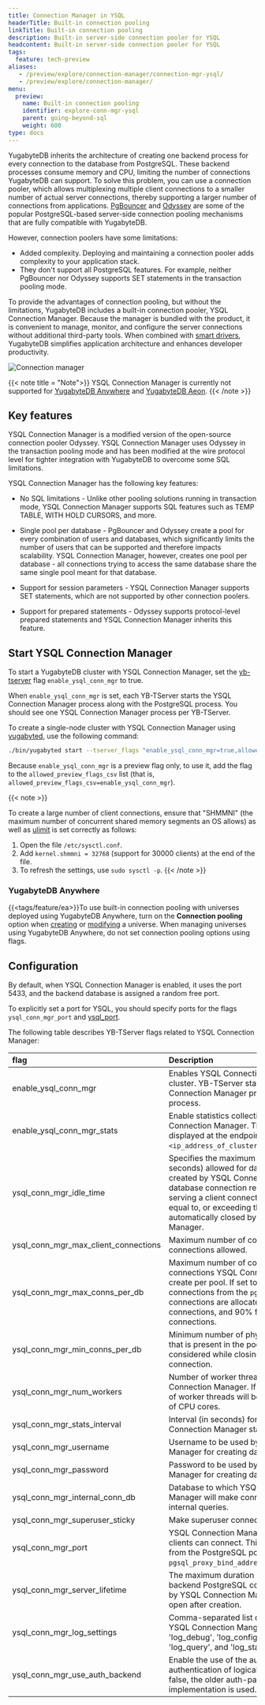 ```yaml
---
title: Connection Manager in YSQL
headerTitle: Built-in connection pooling
linkTitle: Built-in connection pooling
description: Built-in server-side connection pooler for YSQL
headcontent: Built-in server-side connection pooler for YSQL
tags:
  feature: tech-preview
aliases:
   - /preview/explore/connection-manager/connection-mgr-ysql/
   - /preview/explore/connection-manager/
menu:
  preview:
    name: Built-in connection pooling
    identifier: explore-conn-mgr-ysql
    parent: going-beyond-sql
    weight: 600
type: docs
---
```


YugabyteDB inherits the architecture of creating one backend process for every connection to the database from PostgreSQL. These backend processes consume memory and CPU, limiting the number of connections YugabyteDB can support. To solve this problem, you can use a connection pooler, which allows multiplexing multiple client connections to a smaller number of actual server connections, thereby supporting a larger number of connections from applications. [PgBouncer](https://github.com/pgbouncer/pgbouncer) and [Odyssey](https://github.com/yandex/odyssey) are some of the popular PostgreSQL-based server-side connection pooling mechanisms that are fully compatible with YugabyteDB.

However, connection poolers have some limitations:

- Added complexity. Deploying and maintaining a connection pooler adds complexity to your application stack.
- They don't support all PostgreSQL features. For example, neither PgBouncer nor Odyssey supports SET statements in the transaction pooling mode.

To provide the advantages of connection pooling, but without the limitations, YugabyteDB includes a built-in connection pooler, YSQL Connection Manager. Because the manager is bundled with the product, it is convenient to manage, monitor, and configure the server connections without additional third-party tools. When combined with [smart drivers](../../../drivers-orms/smart-drivers/), YugabyteDB simplifies application architecture and enhances developer productivity.

![Connection manager](/images/explore/ysql-connection-manager.png)

{{< note title = "Note">}}
YSQL Connection Manager is currently not supported for [YugabyteDB Anywhere](../../../yugabyte-platform/) and [YugabyteDB Aeon](../../../yugabyte-cloud/).
{{< /note >}}

## Key features

YSQL Connection Manager is a modified version of the open-source connection pooler Odyssey. YSQL Connection Manager uses Odyssey in the transaction pooling mode and has been modified at the wire protocol level for tighter integration with YugabyteDB to overcome some SQL limitations.

YSQL Connection Manager has the following key features:

- No SQL limitations - Unlike other pooling solutions running in transaction mode, YSQL Connection Manager supports SQL features such as TEMP TABLE, WITH HOLD CURSORS, and more.

- Single pool per database - PgBouncer and Odyssey create a pool for every combination of users and databases, which significantly limits the number of users that can be supported and therefore impacts scalability. YSQL Connection Manager, however, creates one pool per database - all connections trying to access the same database share the same single pool meant for that database.

- Support for session parameters - YSQL Connection Manager supports SET statements, which are not supported by other connection poolers.

- Support for prepared statements - Odyssey supports protocol-level prepared statements and YSQL Connection Manager inherits this feature.

## Start YSQL Connection Manager

To start a YugabyteDB cluster with YSQL Connection Manager, set the [yb-tserver](../../../reference/configuration/yb-tserver/) flag `enable_ysql_conn_mgr` to true.

When `enable_ysql_conn_mgr` is set, each YB-TServer starts the YSQL Connection Manager process along with the PostgreSQL process. You should see one YSQL Connection Manager process per YB-TServer.

To create a single-node cluster with YSQL Connection Manager using [yugabyted](../../../reference/configuration/yugabyted/), use the following  command:

```sh
./bin/yugabyted start --tserver_flags "enable_ysql_conn_mgr=true,allowed_preview_flags_csv={enable_ysql_conn_mgr}" --ui false
```

Because `enable_ysql_conn_mgr` is a preview flag only, to use it, add the flag to the `allowed_preview_flags_csv` list (that is, `allowed_preview_flags_csv=enable_ysql_conn_mgr`).

{{< note >}}

To create a large number of client connections, ensure that "SHMMNI" (the maximum number of concurrent shared memory segments an OS allows) as well as [ulimit](../../../deploy/manual-deployment/system-config/#set-ulimits) is set correctly as follows:

1. Open the file `/etc/sysctl.conf`.
1. Add `kernel.shmmni = 32768` (support for 30000 clients) at the end of the file.
1. To refresh the settings, use `sudo sysctl -p`.
{{< /note >}}

### YugabyteDB Anywhere

{{<tags/feature/ea>}}To use built-in connection pooling with universes deployed using YugabyteDB Anywhere, turn on the **Connection pooling** option when [creating](../../../yugabyte-platform/create-deployments/create-universe-multi-zone/#advanced-configuration) or [modifying](../../../yugabyte-platform/manage-deployments/edit-universe/#edit-connection-pooling) a universe. When managing universes using YugabyteDB Anywhere, do not set connection pooling options using flags.

## Configuration

By default, when YSQL Connection Manager is enabled, it uses the port 5433, and the backend database is assigned a random free port.

To explicitly set a port for YSQL, you should specify ports for the flags `ysql_conn_mgr_port` and [ysql_port](../../../reference/configuration/yugabyted/#advanced-flags).

The following table describes YB-TServer flags related to YSQL Connection Manager:

| flag | Description | Default |
|:---- | :---------- | :------ |
| enable_ysql_conn_mgr | Enables YSQL Connection Manager for the cluster. YB-TServer starts a YSQL Connection Manager process as a child process. | false |
| enable_ysql_conn_mgr_stats | Enable statistics collection from YSQL Connection Manager. These statistics are displayed at the endpoint `<ip_address_of_cluster>:13000/connections`. | true |
| ysql_conn_mgr_idle_time | Specifies the maximum idle time (in seconds) allowed for database connections created by YSQL Connection Manager. If a database connection remains idle without serving a client connection for a duration equal to, or exceeding this value, it is automatically closed by YSQL Connection Manager. | 60 |
| ysql_conn_mgr_max_client_connections | Maximum number of concurrent client connections allowed. | 10000 |
| ysql_conn_mgr_max_conns_per_db | Maximum number of concurrent database connections YSQL Connection Manager can create per pool. If set to zero, get maximum connections from the `pgconf` file. 10% of connections are allocated for control connections, and 90% for global connections. | 0 |
| ysql_conn_mgr_min_conns_per_db | Minimum number of physical connections that is present in the pool. This limit is not considered while closing a broken physical connection. | 1 |
| ysql_conn_mgr_num_workers | Number of worker threads used by YSQL Connection Manager. If set to 0, the number of worker threads will be half of the number of CPU cores. | 0 |
| ysql_conn_mgr_stats_interval | Interval (in seconds) for updating the YSQL Connection Manager statistics. | 1 |
| ysql_conn_mgr_username | Username to be used by YSQL Connection Manager for creating database connections. | yugabyte |
| ysql_conn_mgr_password | Password to be used by YSQL Connection Manager for creating database connections. | yugabyte |
| ysql_conn_mgr_internal_conn_db | Database to which YSQL Connection Manager will make connections to execute internal queries. | yugabyte |
| ysql_conn_mgr_superuser_sticky | Make superuser connections sticky. | true |
| ysql_conn_mgr_port | YSQL Connection Manager port to which clients can connect. This must be different from the PostgreSQL port set via `pgsql_proxy_bind_address`. | 5433 |
| ysql_conn_mgr_server_lifetime | The maximum duration (in seconds) that a backend PostgreSQL connection managed by YSQL Connection Manager can remain open after creation. | 3600 |
| ysql_conn_mgr_log_settings | Comma-separated list of log settings for YSQL Connection Manger. Can include  'log_debug', 'log_config', 'log_session', 'log_query', and 'log_stats'. | "" |
| ysql_conn_mgr_use_auth_backend | Enable the use of the auth-backend for authentication of logical connections. When false, the older auth-passthrough implementation is used. | true |
